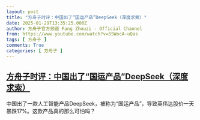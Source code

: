 ```yaml
---
layout: post
title: "方舟子时评：中国出了“国运产品”DeepSeek（深度求索）"
date: 2025-01-29T13:35:25.000Z
author: 方舟子官方频道 Fang Zhouzi - Official Channel
from: https://www.youtube.com/watch?v=SSWocA-uQas
tags: [ 方舟子 ]
comments: True
categories: [ 方舟子 ]
---
```

<!--1738157725000-->
[方舟子时评：中国出了“国运产品”DeepSeek（深度求索）](https://www.youtube.com/watch?v=SSWocA-uQas)
------

<div>
中国出了一款人工智能产品DeepSeek，被称为“国运产品”，导致英伟达股价一天暴跌17%。这款产品真的那么可怕吗？
</div>

